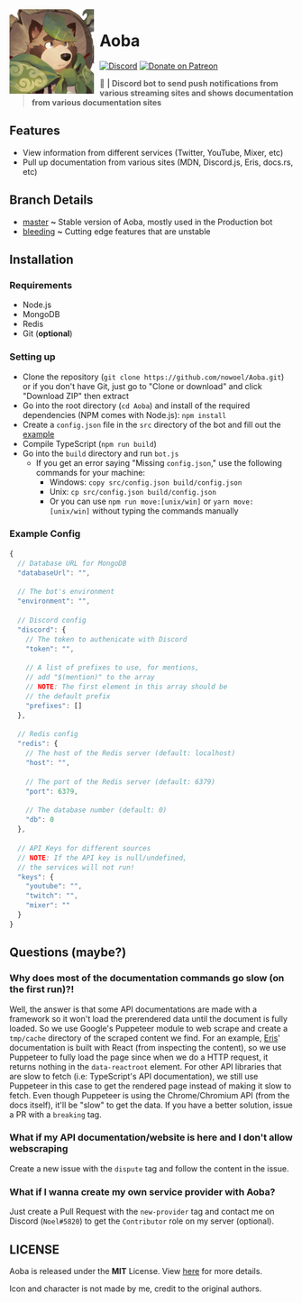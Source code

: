 <img src='./assets/Aoba.png' width='150' height='150' align='left' style='float: left; margin: 0 10px 0 0;' alt='Aoba' />

# Aoba
[![Discord](https://discordapp.com/api/guilds/382725233695522816/embed.png)](https://discord.gg/yDnbEDH) [![Donate on Patreon](https://img.shields.io/badge/patreon-auguwu-blue.svg?logo=patreon&logoWidth=30&logoColor=F96854&style=popout-square)](https://patreon.com/auguwu)

> :speedboat: **| Discord bot to send push notifications from various streaming sites and shows documentation from various documentation sites**

## Features
- View information from different services (Twitter, YouTube, Mixer, etc)
- Pull up documentation from various sites (MDN, Discord.js, Eris, docs.rs, etc)

## Branch Details
- [master](https://github.com/nowoel/Aoba/tree/stable) **~** Stable version of Aoba, mostly used in the Production bot
- [bleeding](https://github.com/nowoel/Aoba/tree/bleeding) **~** Cutting edge features that are unstable

## Installation
### Requirements
- Node.js
- MongoDB
- Redis 
- Git (**optional**)

### Setting up
- Clone the repository (``git clone https://github.com/nowoel/Aoba.git``) or if you don't have Git, just go to "Clone or download" and click "Download ZIP" then extract
- Go into the root directory (``cd Aoba``) and install of the required dependencies (NPM comes with Node.js): ``npm install``
- Create a `config.json` file in the `src` directory of the bot and fill out the [example](https://github.com/nowoel/Aoba#example-config)
- Compile TypeScript (``npm run build``)
- Go into the `build` directory and run `bot.js`
  - If you get an error saying "Missing `config.json`," use the following commands for your machine:
    - Windows: `copy src/config.json build/config.json`
    - Unix: `cp src/config.json build/config.json`
    - Or you can use `npm run move:[unix/win]` or `yarn move:[unix/win]` without typing the commands manually

### Example Config
```js
{
  // Database URL for MongoDB
  "databaseUrl": "",

  // The bot's environment
  "environment": "",

  // Discord config
  "discord": {
    // The token to authenicate with Discord
    "token": "",

    // A list of prefixes to use, for mentions,
    // add "$(mention)" to the array
    // NOTE: The first element in this array should be
    // the default prefix
    "prefixes": []
  },

  // Redis config
  "redis": {
    // The host of the Redis server (default: localhost)
    "host": "",

    // The port of the Redis server (default: 6379)
    "port": 6379,

    // The database number (default: 0)
    "db": 0
  },

  // API Keys for different sources
  // NOTE: If the API key is null/undefined,
  // the services will not run!
  "keys": {
    "youtube": "",
    "twitch": "",
    "mixer": ""
  }
}
```

## Questions (maybe?)
### Why does most of the documentation commands go slow (on the first run)?!
Well, the answer is that some API documentations are made with a framework so it won't load the prerendered data until the document is fully loaded. So we use Google's Puppeteer module to web scrape and create a `tmp/cache` directory of the scraped content we find. For an example, [Eris](https://abal.moe/Eris/docs)' documentation is built with React (from inspecting the content), so we use Puppeteer to fully load the page since when we do a HTTP request, it returns nothing in the `data-reactroot` element. For other API libraries that are slow to fetch (i.e: TypeScript's API documentation), we still use Puppeteer in this case to get the rendered page instead of making it slow to fetch. Even though Puppeteer is using the Chrome/Chromium API (from the docs itself), it'll be "slow" to get the data. If you have a better solution, issue a PR with a `breaking` tag.

### What if my API documentation/website is here and I don't allow webscraping
Create a new issue with the `dispute` tag and follow the content in the issue.

### What if I wanna create my own service provider with Aoba?
Just create a Pull Request with the `new-provider` tag and contact me on Discord (`Noel#5820`) to get the `Contributor` role on my server (optional).

## LICENSE
Aoba is released under the **MIT** License. View [here](/LICENSE) for more details.

Icon and character is not made by me, credit to the original authors.
